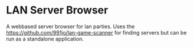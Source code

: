 # LAN Server Browser

A webbased server browser for lan parties. Uses the https://github.com/991jo/lan-game-scanner for finding servers but can be run as a standalone application.
